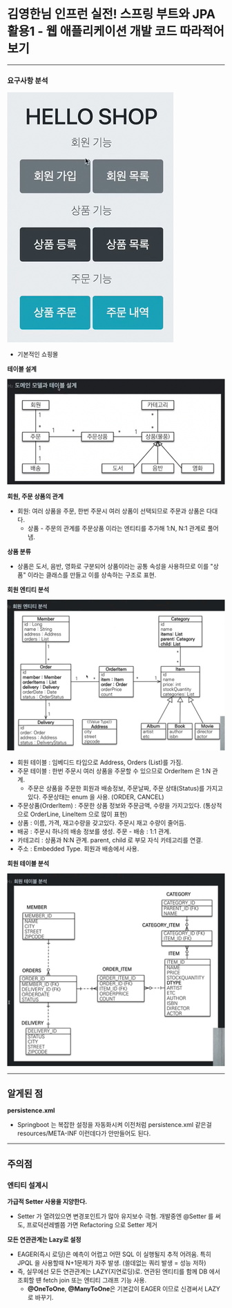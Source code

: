 # 김영한님 인프런 실전! 스프링 부트와 JPA 활용1 - 웹 애플리케이션 개발 코드 따라적어보기
---

### 요구사항 분석

![img.png](img.png)

- 기본적인 쇼핑몰

**테이블 설계**

![img_1.png](img_1.png)

**회원, 주문 상품의 관계**
- 회원: 여러 상품을 주문, 한번 주문시 여러 상품이 선택되므로 주문과 상품은 다대다.
  - 상품 - 주문의 관계를 주문상품 이라는 엔티티를 추가해 1:N, N:1 관계로 풀어냄.

**상품 분류**
- 상품은 도서, 음반, 영화로 구분되어 상품이라는 공통 속성을 사용하므로 이를 "상품" 이라는 클래스를 만들고 이를 상속하는 구조로 표현.

**회원 엔티티 분석**

![img_2.png](img_2.png)

- 회원 테이블 : 임베디드 타입으로 Address, Orders (List)를 가짐.
- 주문 테이블 : 한번 주문시 여러 상품을 주문할 수 있으므로 OrderItem 은 1:N 관계.
  - 주문은 상품을 주문한 회원과 배송정보, 주문날짜, 주문 상태(Status)를 가지고있다. 주문상태는 enum 을 사용. (ORDER, CANCEL)
- 주문상품(OrderItem) : 주문한 상품 정보와 주문금액, 수량을 가지고있다. (통상적으로 OrderLine, LineItem 으로 많이 표현)
- 상품 : 이름, 가격, 재고수량을 갖고있다. 주문시 재고 수량이 줄어듬.
- 배공 : 주문시 하나의 배송 정보를 생성. 주문 - 배송 : 1:1 관계.
- 카테고리 : 상품과 N:N 관계. parent, child 로 부모 자식 카테고리를 연결.
- 주소 : Embedded Type. 회원과 배송에서 사용.

**회원 테이블 분석**

![img_3.png](img_3.png)

---

## 알게된 점

**persistence.xml**
- Springboot 는 복잡한 설정을 자동화시켜 이전처럼 persistence.xml 같은걸 resources/META-INF 이런데다가 안만들어도 된다.

---

## 주의점


### 엔티티 설계시
**가급적 Setter 사용을 지양한다.**
- Setter 가 열려있으면 변경포인트가 많아 유지보수 극혐. 개발중엔 @Setter 를 써도, 프로덕션레벨쯤 가면 Refactoring 으로 Setter 제거

**모든 연관관계는 Lazy로 설정**
- EAGER(즉시 로딩)은 예측이 어렵고 어떤 SQL 이 실행될지 추적 어려움. 특히 JPQL 을 사용할때 N+1문제가 자주 발생. (쓸데없는 쿼리 발생 = 성능 저하)
- 즉, 실무에선 모든 연관관계는 LAZY(지연로딩)로. 연관된 엔티티를 함께 DB 에서 조회할 떈 fetch join 또는 엔티티 그래프 기능 사용.
  - **@OneToOne**, **@ManyToOne**은 기본값이 EAGER 이므로 신경써서 LAZY 로 바꾸기.